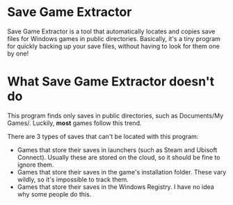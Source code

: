 # Save Game Extractor
Save Game Extractor is a tool that automatically locates and copies save files for Windows games in public directories. Basically, it's a tiny program for quickly backing up your save files, without having to look for them one by one!

# What Save Game Extractor doesn't do
This program finds only saves in public directories, such as Documents/My Games/. Luckily, **most** games follow this trend.

There are 3 types of saves that can't be located with this program:
* Games that store their saves in launchers (such as Steam and Ubisoft Connect). Usually these are stored on the cloud, so it should be fine to ignore them.
* Games that store their saves in the game's installation folder. These vary wildly, so it's impossible to track them.
* Games that store their saves in the Windows Registry. I have no idea why some people do this.
